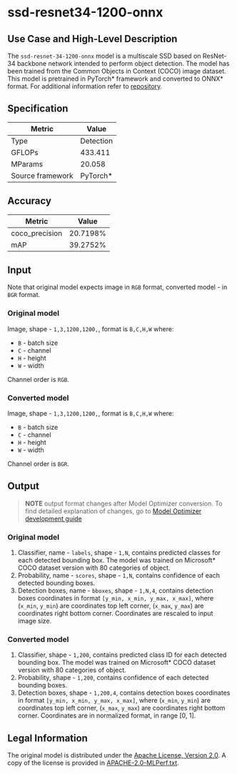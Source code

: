 # ssd-resnet34-1200-onnx

## Use Case and High-Level Description

The `ssd-resnet-34-1200-onnx` model is a multiscale SSD based on ResNet-34 backbone network intended to perform object detection. The model has been trained from the Common Objects in Context (COCO) image dataset. This model is pretrained in PyTorch\* framework and converted to ONNX\* format. For additional information refer to [repository](https://github.com/mlperf/inference/tree/master/vision/classification_and_detection).

## Specification

| Metric            | Value         |
|-------------------|---------------|
| Type              | Detection     |
| GFLOPs            | 433.411       |
| MParams           | 20.058        |
| Source framework  | PyTorch\*     |

## Accuracy

| Metric | Value |
| ------ | ----- |
| coco_precision | 20.7198%|
| mAP | 39.2752%	|

## Input

Note that original model expects image in `RGB` format, converted model - in `BGR` format.

### Original model

Image, shape - `1,3,1200,1200,`, format is `B,C,H,W` where:

- `B` - batch size
- `C` - channel
- `H` - height
- `W` - width

Channel order is `RGB`.

### Converted model

Image, shape - `1,3,1200,1200,`, format is `B,C,H,W` where:

- `B` - batch size
- `C` - channel
- `H` - height
- `W` - width

Channel order is `BGR`.

## Output

> **NOTE** output format changes after Model Optimizer conversion. To find detailed explanation of changes, go to [Model Optimizer development guide](https://docs.openvinotoolkit.org/latest/_docs_MO_DG_prepare_model_convert_model_tf_specific_Convert_Object_Detection_API_Models.html)

### Original model

1. Classifier, name - `labels`, shape - `1,N`, contains predicted classes for each detected bounding box. The model was trained on Microsoft\* COCO dataset version with 80 categories of object.
2. Probability, name - `scores`, shape - `1,N`, contains confidence of each detected bounding boxes.
3. Detection boxes, name - `bboxes`, shape - `1,N,4`, contains detection boxes coordinates in format `[y_min, x_min, y_max, x_max]`, where (`x_min`, `y_min`)  are coordinates top left corner, (`x_max`, `y_max`) are coordinates right bottom corner. Coordinates are rescaled to input image size.

### Converted model

1. Classifier, shape - `1,200`, contains predicted class ID for each detected bounding box. The model was trained on Microsoft\* COCO dataset version with 80 categories of object.
2. Probability, shape - `1,200`, contains confidence of each detected bounding boxes.
3. Detection boxes, shape - `1,200,4`, contains detection boxes coordinates in format `[y_min, x_min, y_max, x_max]`, where (`x_min`, `y_min`)  are coordinates top left corner, (`x_max`, `y_max`) are coordinates right bottom corner. Coordinates are in normalized format, in range [0, 1].

## Legal Information

The original model is distributed under the
[Apache License, Version 2.0](https://raw.githubusercontent.com/mlperf/inference/master/LICENSE.md).
A copy of the license is provided in [APACHE-2.0-MLPerf.txt](../licenses/APACHE-2.0-MLPerf.txt).
